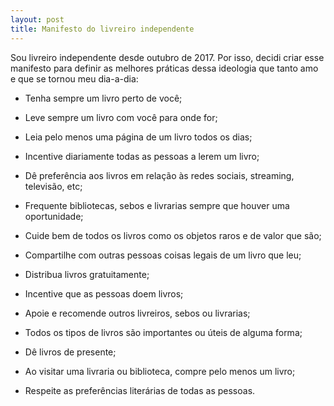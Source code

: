 ```yaml
---
layout: post
title: Manifesto do livreiro independente
---
```


Sou livreiro independente desde outubro de 2017. Por isso, decidi criar esse manifesto para definir as melhores práticas dessa ideologia que tanto amo e que se tornou meu dia-a-dia:

- Tenha sempre um livro perto de você;

- Leve sempre um livro com você para onde for;

- Leia pelo menos uma página de um livro todos os dias;

- Incentive diariamente todas as pessoas a lerem um livro;

- Dê preferência aos livros em relação às redes sociais, streaming, televisão, etc;

- Frequente bibliotecas, sebos e livrarias sempre que houver uma oportunidade;

- Cuide bem de todos os livros como os objetos raros e de valor que são;

- Compartilhe com outras pessoas coisas legais de um livro que leu;

- Distribua livros gratuitamente;

- Incentive que as pessoas doem livros;

- Apoie e recomende outros livreiros, sebos ou livrarias;

- Todos os tipos de livros são importantes ou úteis de alguma forma;

- Dê livros de presente;

- Ao visitar uma livraria ou biblioteca, compre pelo menos um livro;

- Respeite as preferências literárias de todas as pessoas.
